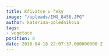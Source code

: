 ```yaml
---
title: Křivatce u řeky
image: "/uploads/IMG_8456.JPG"
author: katerina-polednikova
tags:
- vegetace
position: 8
date: 2016-04-18 22:07:37.000000000 Z
---
```

